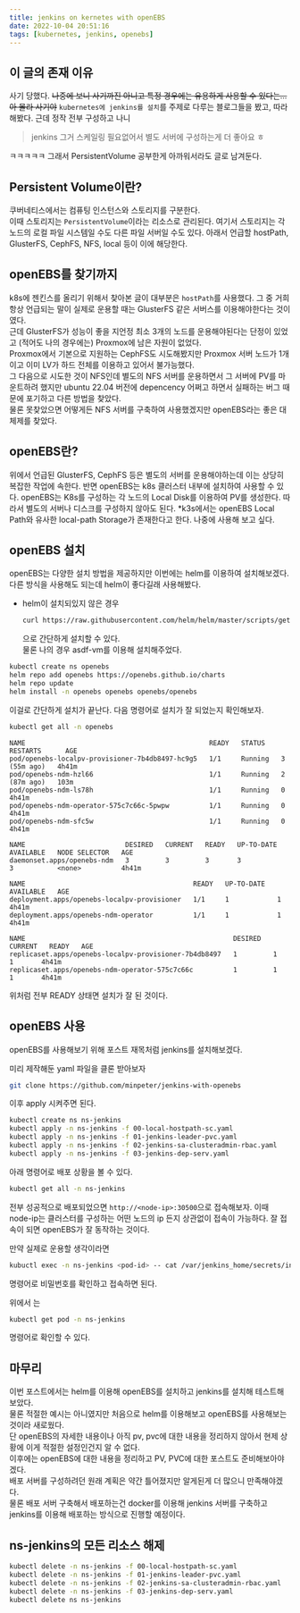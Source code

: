 ```yaml
---
title: jenkins on kernetes with openEBS
date: 2022-10-04 20:51:16
tags: [kubernetes, jenkins, openebs]
---
```


## 이 글의 존재 이유
사기 당했다.
~~나중에 보니 사기까진 아니고 특정 경우에는 유용하게 사용할 수 있다는... 아 몰라 사기야~~
`kubernetes에 jenkins를 설치`를 주제로 다루는 블로그들을 봤고, 따라해봤다.
근데 정작 전부 구성하고 나니

> jenkins 그거 스케일링 필요없어서 별도 서버에 구성하는게 더 좋아요 ㅎ

ㅋㅋㅋㅋㅋ 그래서 PersistentVolume 공부한게 아까워서라도 글로 남겨둔다.  

## Persistent Volume이란?
쿠버네티스에서는 컴퓨팅 인스턴스와 스토리지를 구분한다.  
이때 스토리지는 `PersistentVolume`이라는 리소스로 관리된다.
여기서 스토리지는 각 노드의 로컬 파일 시스템일 수도 다른 파일 서버일 수도 있다.
아래서 언급할 hostPath, GlusterFS, CephFS, NFS, local 등이 이에 해당한다.

## openEBS를 찾기까지
k8s에 젠킨스를 올리기 위해서 찾아본 글이 대부분은 `hostPath`를 사용했다.
그 중 거희 항상 언급되는 말이 실제로 운용할 때는 GlusterFS 같은 서버스를 이용해야한다는 것이였다.  
근데 GlusterFS가 성능이 좋을 지언정 최소 3개의 노드를 운용해야된다는 단정이 있었고 (적어도 나의 경우에는) Proxmox에 남은 자원이 없었다.  
Proxmox에서 기본으로 지원하는 CephFS도 시도해봤지만 Proxmox 서버 노드가 1개이고 이미 LV가 하드 전체를 이용하고 있어서 불가능했다.  
그 다음으로 시도한 것이 NFS인데 별도의 NFS 서버를 운용하면서 그 서버에 PV를 마운트하려 했지만 ubuntu 22.04 버전에 depencency 어쩌고 하면서 실패하는 버그 때문에 포기하고 다른 방법을 찾았다.  
물론 못찾았으면 어떻게든 NFS 서버를 구축하여 사용했겠지만 openEBS라는 좋은 대체제를 찾았다.  

## openEBS란?
위에서 언급된 GlusterFS, CephFS 등은 별도의 서버를 운용해야하는데 이는 상당히 복잡한 작업에 속한다. 
반면 openEBS는 k8s 클러스터 내부에 설치하여 사용할 수 있다.
openEBS는 K8s를 구성하는 각 노드의 Local Disk를 이용하여 PV를 생성한다.
따라서 별도의 서버나 디스크를 구성하지 않아도 된다.
*k3s에서는 openEBS Local Path와 유사한 local-path Storage가 존재한다고 한다. 나중에 사용해 보고 싶다.

## openEBS 설치
openEBS는 다양한 설치 방법을 제공하지만 이번에는 helm를 이용하여 설치해보겠다.  
다른 방식을 사용해도 되는데 helm이 좋다길래 사용해봤다.

- helm이 설치되있지 않은 경우    
    
    ```bash
    curl https://raw.githubusercontent.com/helm/helm/master/scripts/get-helm-3 | bash
    ```
    으로 간단하게 설치할 수 있다.    
    물론 나의 경우 asdf-vm를 이용해 설치해주었다.


```bash
kubectl create ns openebs
helm repo add openebs https://openebs.github.io/charts
helm repo update
helm install -n openebs openebs openebs/openebs
```
이걸로 간단하게 설치가 끝난다.
다음 명령어로 설치가 잘 되었는지 확인해보자.

```bash
kubectl get all -n openebs
```

```
NAME                                              READY   STATUS    RESTARTS      AGE
pod/openebs-localpv-provisioner-7b4db8497-hc9g5   1/1     Running   3 (55m ago)   4h41m
pod/openebs-ndm-hzl66                             1/1     Running   2 (87m ago)   103m
pod/openebs-ndm-ls78h                             1/1     Running   0             4h41m
pod/openebs-ndm-operator-575c7c66c-5pwpw          1/1     Running   0             4h41m
pod/openebs-ndm-sfc5w                             1/1     Running   0             4h41m

NAME                         DESIRED   CURRENT   READY   UP-TO-DATE   AVAILABLE   NODE SELECTOR   AGE
daemonset.apps/openebs-ndm   3         3         3       3            3           <none>          4h41m

NAME                                          READY   UP-TO-DATE   AVAILABLE   AGE
deployment.apps/openebs-localpv-provisioner   1/1     1            1           4h41m
deployment.apps/openebs-ndm-operator          1/1     1            1           4h41m

NAME                                                    DESIRED   CURRENT   READY   AGE
replicaset.apps/openebs-localpv-provisioner-7b4db8497   1         1         1       4h41m
replicaset.apps/openebs-ndm-operator-575c7c66c          1         1         1       4h41m
```
위처럼 전부 READY 상태면 설치가 잘 된 것이다.

## openEBS 사용
openEBS를 사용해보기 위해 포스트 재목처럼 jenkins를 설치해보겠다.

미리 제작해둔 yaml 파일을 클론 받아보자
```bash
git clone https://github.com/minpeter/jenkins-with-openebs
```
이후 apply 시켜주면 된다.
```bash
kubectl create ns ns-jenkins
kubectl apply -n ns-jenkins -f 00-local-hostpath-sc.yaml
kubectl apply -n ns-jenkins -f 01-jenkins-leader-pvc.yaml
kubectl apply -n ns-jenkins -f 02-jenkins-sa-clusteradmin-rbac.yaml
kubectl apply -n ns-jenkins -f 03-jenkins-dep-serv.yaml
```
아래 명령어로 배포 상황을 볼 수 있다.
```bash
kubectl get all -n ns-jenkins
```
전부 성공적으로 배포되었으면 `http://<node-ip>:30500`으로 접속해보자.
이때 node-ip는 클러스터를 구성하는 어떤 노드의 ip 든지 상관없이 접속이 가능하다.
잘 접속이 되면 openEBS가 잘 동작하는 것이다.

만약 실제로 운용할 생각이라면
```bash
kubuctl exec -n ns-jenkins <pod-id> -- cat /var/jenkins_home/secrets/initialAdminPassword
```
명령어로 비밀번호를 확인하고 접속하면 된다.

위에서 <pod-id> 는 
```bash
kubectl get pod -n ns-jenkins
```
명령어로 확인할 수 있다.

## 마무리
이번 포스트에서는 helm를 이용해 openEBS를 설치하고 jenkins를 설치해 테스트해보았다.  
물론 적절한 예시는 아니였지만 처음으로 helm를 이용해보고 openEBS를 사용해보는 것이라 새로웠다.  
단 openEBS의 자세한 내용이나 아직 pv, pvc에 대한 내용을 정리하지 않아서 현제 상황에 이게 적절한 설정인건지 알 수 없다.  
이후에는 openEBS에 대한 내용을 정리하고 PV, PVC에 대한 포스트도 준비해보아야겠다.  
배포 서버를 구성하려던 원래 계획은 약간 틀어졌지만 알게된게 더 많으니 만족해야겠다.  
물론 배포 서버 구축해서 배포하는건 docker를 이용해 jenkins 서버를 구축하고 jenkins를 이용해 배포하는 방식으로 진행할 예정이다.


## ns-jenkins의 모든 리소스 해제

```bash
kubectl delete -n ns-jenkins -f 00-local-hostpath-sc.yaml
kubectl delete -n ns-jenkins -f 01-jenkins-leader-pvc.yaml
kubectl delete -n ns-jenkins -f 02-jenkins-sa-clusteradmin-rbac.yaml
kubectl delete -n ns-jenkins -f 03-jenkins-dep-serv.yaml
kubectl delete ns ns-jenkins
```